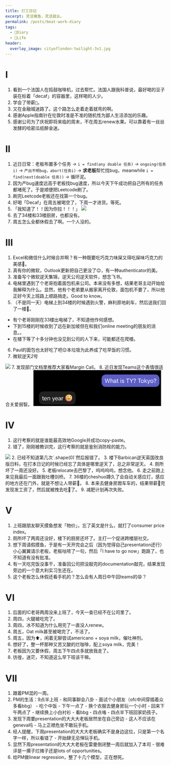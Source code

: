 ```yaml
---
title: 打工日记
excerpt: 灵活摸鱼，灵活就业。
permalink: /posts/beat-work-diary
tags:
  - 📘Diary
  - 🍜Life
header:
  overlay_image: cityoflondon-twilight-3v1.jpg
---
```


# I
1. 看到一个法国人在捣鼓咖啡机，过去帮忙。法国人跟我科普说，最好喝的豆子装在标着「decaf」的容器里，这样喝的人少。
1. 学会了带薪`💩`。
1. 又在金融城迷路了。这个路怎么走着走着就弯的啊。
1. 感谢Apple指南针在伦敦时准是不准的随机性为鄙人生活添加的乐趣。
1. 感谢公司为了庆祝即将来临的周末，不在周五renew水果。可以靠着有一丝丝发酵的哈密瓜纸醉金迷。

# II
1. 近日日常：老板布置多个任务 -> `i = find(any doable 任务)` -> `ongoing(任务i)` -> `产出不明bug，abort(任务i)` -> **求老板**帮忙找bug，meanwhile `i = find(next(doable 任务))` -> 循环泥。
1. 因为产bug速度远高于老板找bug速度，所以今天下午成功把自己所有的任务都堵死了。于是顺便把Leetcode刷了。
1. 刷完Leetcode老板还在找第一个bug。
1. 好喝「Decaf」在周五被喝空了，下周一才进货。等死。
1. 「我知道了！！<span class="macaron">因为你拉</span>！！！」 <img src="https://cdn.mathpix.com/snip/images/7nEU_1nUZx2Pp5v8vSVHOWmjKxuWkP0nKa8QUxPbKC0.original.fullsize.png"  width="150"/>
2. 去了34楼和33楼厨房，也都没有。
1. 周五怎么全都休假去了啊。一个人没的。

# III
1. Excel和微信什么时候合并啊？有一种既要吃巧克力味屎又得吃屎味巧克力的美感🥰。
2. 真有你的微软，Outlook更新把自己更没了😌，有一种authenticator的美。
3. 准备写个微软逆天集锦，逆天公司逆天软件，想念飞书。
4. 电梯里遇到了个老哥抱着面包机来公司。本来没有多想，结果老哥主动开始给我解释为什么。显然，他有个老弟要从搬家离开伦敦，面包机不要了，所以他正好今天上班路上顺路捎走。Good to know。
5. （不是同一天）电梯上到34楼的时候遇到火警，麻利原地刹车，然后送我们回了一楼🥲。
  - 有个老哥刚刚在33楼出电梯了，不知道他作何感想。
  - 下到15楼的时候收到了远在新加坡但在和我们online meeting的朋友的消息。。
  - 在楼下等了十多分钟也没见到公司的人下来，可能都还在爬楼。
6. Paul的面包也太好吃了吧😌本垃圾为此养成了吃早饭的习惯。
7. 微软逆天*2*号
  <img src="https://cdn.mathpix.com/snip/images/gVlxRiuSoaF4P0iom427iHP139dByS4t1mLNgziSzwU.original.fullsize.png" class="align-center" width = "400"/>
7. 发现部门文档里推荐大家看Margin Call。
8. 近日发现Teams这个表情很适合关爱弱智。
  <img src="/images/screenshot_TY.png" class="align-center" width = "400">

# IV
1. 这行考察的就是谁能最高效地Google并成功copy-paste。
2. 错了，刚刚被教训完，这行考察的就是鉴别消防栓的能力。
  <img src="https://cdn.mathpix.com/snip/images/eaN-i8l4g6QaVPQrHA-yAX3kwJNc713BYI_1Z7EppzY.original.fullsize.png" class="align-center" width="400"/>
2. 已经不知道第几次`.shape(0)`然后报错了。
3. 楼下Barbican逆天英国改良版日料，在打本日记的时候已经忘了具体是哪里逆天了，总之非常逆天。
4. 厕所坏了一周还没好。
5. 老板relocate去巴黎了，呜呜呜呜，想念他。
6. 走之前跑上来见我最后一面跟我吐槽剑桥。
7. 36楼的cheshuo蹲久了会自动关感应灯，感应的地方还在门外，就是不想让人带薪💩。
8. 本来去健身房蹬车车的，结果带薪💩完发现发工资了，然后就被拽去吃🦞了。
9. 减肥计划再次失败。

# V
1. 上班跟朋友聊天摸鱼想发「物价」，忘了英文是什么，就打了consumer price index。
2. 厕所坏了两周还没好，楼下的厨房还坏了。主打一个促进跨楼层社交。
3. 想下周请假摸鱼，于是有一天开完会之后（因为觉得自己presentation还行）小心翼翼请示老板，老板咕哝了一句，然后「I have to go now」跑路了，也不知道有没有批准。
4. 有一天吃完饭没事干，准备回公司把没敲完的documentation敲完，结果发现旁边的一个意大利实习生还在。
5. 这个老板怎么休假还看手机的？怎么会有人周日中午回teams的😧？

# VI
1. 后面的IC老哥两周没来上班了，今天一查已经不在公司里了。
2. 周四，火腿被吃完了。
3. 周四，冰不知道为什么用完了一直没人renew。
4. 周五，Oat milk甚至被喝完了，不活了。
5. 周五，因为⬆️，闲着无聊尝试americano + soya milk，催吐神剂。
6. 想好了，整一杯那种又苦又酸的烂咖啡，配上soya milk，完美！
7. 老板因为又要休假，周五下午四点多就放我走了。
8. 彷徨，迷茫，不知道这么早下班该干嘛。

# VII
1. 跟着PM混的一周。
2. PM的生活：9点半上班 - 和同事聊会八卦 - 面试个小朋友（ofc中间穿插着众多看bbg） - 吃个中饭 - 下午一点了 - 换个衣服去健身房玩一个小时 - 回来下午两点了 - 继续换上小白衬衫 - 看bbg - 四点咯 - 四点半下班回家奶孩子。
3. 发现下周要presentation的大大大老板居然坐在自己旁边 - 这人不应该在geneva吗 - 马上正襟危坐不敢玩手机。
4. 经人提醒，下周presentation的大大大老板确实不是身边这位，只是第一个名字一样，所以看错了 - 开始肆无忌惮玩手机。
5. 显然下周presentation的大大大老板在雷曼倒闭整一周后就加入了本司 - 很难评是一摞子烂摊子还是lots of opportunities。
6. 给PM做linear regression，整了十几个模型，正在想死。